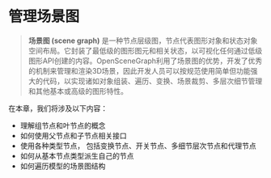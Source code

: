 # 管理场景图

> **场景图 (scene graph)** 是一种节点层级图，节点代表图形对象和状态对象空间布局。它封装了最低级的图形图元和相关状态，以可视化任何通过低级图形API创建的内容。OpenSceneGraph利用了场景图的优势，开发了优秀的机制来管理和渲染3D场景，因此开发人员可以按规范使用简单但功能强大的代码，以实现诸如对象组装、遍历、变换、场景裁剪、多层次细节管理和其他基本或高级的图形特性。

在本章，我们将涉及以下内容：

* 理解组节点和叶节点的概念
* 如何使用父节点和子节点相关接口
* 使用各种类型节点， 包括变换节点、开关节点、多细节层次节点和代理节点
* 如何从基本节点类型派生自己的节点
* 如何遍历模型的场景图结构
